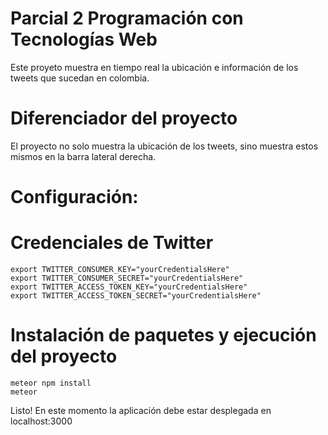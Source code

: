 # Parcial 2 Programación con Tecnologías Web

Este proyeto muestra en tiempo real la ubicación e información de los tweets que sucedan en colombia.

# Diferenciador del proyecto
El proyecto no solo muestra la ubicación de los tweets, sino muestra estos mismos en la barra lateral derecha.

# Configuración:
# Credenciales de Twitter

```
export TWITTER_CONSUMER_KEY="yourCredentialsHere"
export TWITTER_CONSUMER_SECRET="yourCredentialsHere"
export TWITTER_ACCESS_TOKEN_KEY="yourCredentialsHere"
export TWITTER_ACCESS_TOKEN_SECRET="yourCredentialsHere"

```
# Instalación de paquetes y ejecución del proyecto
```
meteor npm install
meteor
```
Listo! En este momento la aplicación debe estar desplegada en localhost:3000

